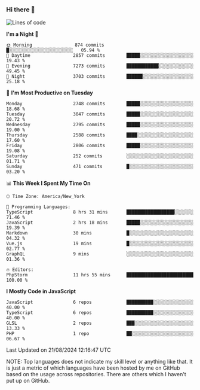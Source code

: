 ### Hi there 👋

<!--
**LynxJinxxy/LynxJinxxy** is a ✨ _special_ ✨ repository because its `README.md` (this file) appears on your GitHub profile.

Here are some ideas to get you started:

- 🔭 I’m currently working on ...
- 🌱 I’m currently learning ...
- 👯 I’m looking to collaborate on ...
- 🤔 I’m looking for help with ...
- 💬 Ask me about ...
- 📫 How to reach me: ...
- 😄 Pronouns: ...
- ⚡ Fun fact: ...
-->

<!--START_SECTION:waka-->
![Lines of code](https://img.shields.io/badge/From%20Hello%20World%20I%27ve%20Written-31.9%20million%20lines%20of%20code-blue)

**I'm a Night 🦉** 

```text
🌞 Morning                874 commits         █░░░░░░░░░░░░░░░░░░░░░░░░   05.94 % 
🌆 Daytime                2857 commits        █████░░░░░░░░░░░░░░░░░░░░   19.43 % 
🌃 Evening                7273 commits        ████████████░░░░░░░░░░░░░   49.45 % 
🌙 Night                  3703 commits        ██████░░░░░░░░░░░░░░░░░░░   25.18 % 
```
📅 **I'm Most Productive on Tuesday** 

```text
Monday                   2748 commits        █████░░░░░░░░░░░░░░░░░░░░   18.68 % 
Tuesday                  3047 commits        █████░░░░░░░░░░░░░░░░░░░░   20.72 % 
Wednesday                2795 commits        █████░░░░░░░░░░░░░░░░░░░░   19.00 % 
Thursday                 2588 commits        ████░░░░░░░░░░░░░░░░░░░░░   17.60 % 
Friday                   2806 commits        █████░░░░░░░░░░░░░░░░░░░░   19.08 % 
Saturday                 252 commits         ░░░░░░░░░░░░░░░░░░░░░░░░░   01.71 % 
Sunday                   471 commits         █░░░░░░░░░░░░░░░░░░░░░░░░   03.20 % 
```


📊 **This Week I Spent My Time On** 

```text
🕑︎ Time Zone: America/New_York

💬 Programming Languages: 
TypeScript               8 hrs 31 mins       ██████████████████░░░░░░░   71.46 % 
JavaScript               2 hrs 18 mins       █████░░░░░░░░░░░░░░░░░░░░   19.39 % 
Markdown                 30 mins             █░░░░░░░░░░░░░░░░░░░░░░░░   04.32 % 
Vue.js                   19 mins             █░░░░░░░░░░░░░░░░░░░░░░░░   02.77 % 
GraphQL                  9 mins              ░░░░░░░░░░░░░░░░░░░░░░░░░   01.36 % 

🔥 Editors: 
PhpStorm                 11 hrs 55 mins      █████████████████████████   100.00 % 
```

**I Mostly Code in JavaScript** 

```text
JavaScript               6 repos             ██████████░░░░░░░░░░░░░░░   40.00 % 
TypeScript               6 repos             ██████████░░░░░░░░░░░░░░░   40.00 % 
GLSL                     2 repos             ███░░░░░░░░░░░░░░░░░░░░░░   13.33 % 
PHP                      1 repo              ██░░░░░░░░░░░░░░░░░░░░░░░   06.67 % 
```




 Last Updated on 21/08/2024 12:16:47 UTC
<!--END_SECTION:waka-->
NOTE: Top languages does not indicate my skill level or anything like that. It is just a metric of which languages have been hosted by me on GitHub based on the usage across repositories. There are others which I haven't put up on GitHub.
